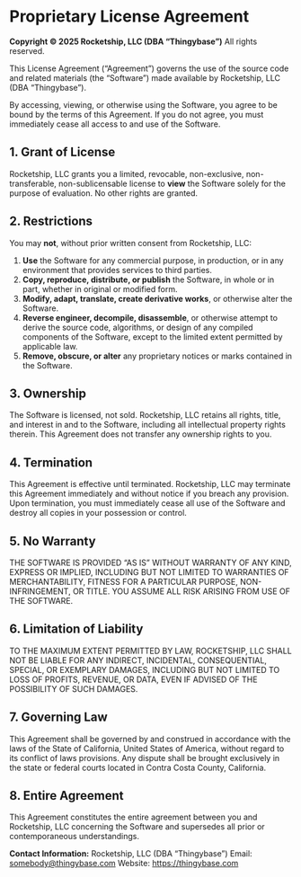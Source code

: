 # Proprietary License Agreement

**Copyright © 2025 Rocketship, LLC (DBA “Thingybase”)** All rights reserved.

This License Agreement (“Agreement”) governs the use of the source code and related materials (the “Software”) made available by Rocketship, LLC (DBA “Thingybase”).

By accessing, viewing, or otherwise using the Software, you agree to be bound by the terms of this Agreement. If you do not agree, you must immediately cease all access to and use of the Software.

## 1. Grant of License

Rocketship, LLC grants you a limited, revocable, non-exclusive, non-transferable, non-sublicensable license to **view** the Software solely for the purpose of evaluation. No other rights are granted.

## 2. Restrictions

You may **not**, without prior written consent from Rocketship, LLC:

1. **Use** the Software for any commercial purpose, in production, or in any environment that provides services to third parties.
2. **Copy, reproduce, distribute, or publish** the Software, in whole or in part, whether in original or modified form.
3. **Modify, adapt, translate, create derivative works**, or otherwise alter the Software.
4. **Reverse engineer, decompile, disassemble**, or otherwise attempt to derive the source code, algorithms, or design of any compiled components of the Software, except to the limited extent permitted by applicable law.
5. **Remove, obscure, or alter** any proprietary notices or marks contained in the Software.

## 3. Ownership

The Software is licensed, not sold. Rocketship, LLC retains all rights, title, and interest in and to the Software, including all intellectual property rights therein. This Agreement does not transfer any ownership rights to you.

## 4. Termination

This Agreement is effective until terminated. Rocketship, LLC may terminate this Agreement immediately and without notice if you breach any provision. Upon termination, you must immediately cease all use of the Software and destroy all copies in your possession or control.

## 5. No Warranty

THE SOFTWARE IS PROVIDED “AS IS” WITHOUT WARRANTY OF ANY KIND, EXPRESS OR IMPLIED, INCLUDING BUT NOT LIMITED TO WARRANTIES OF MERCHANTABILITY, FITNESS FOR A PARTICULAR PURPOSE, NON-INFRINGEMENT, OR TITLE. YOU ASSUME ALL RISK ARISING FROM USE OF THE SOFTWARE.

## 6. Limitation of Liability

TO THE MAXIMUM EXTENT PERMITTED BY LAW, ROCKETSHIP, LLC SHALL NOT BE LIABLE FOR ANY INDIRECT, INCIDENTAL, CONSEQUENTIAL, SPECIAL, OR EXEMPLARY DAMAGES, INCLUDING BUT NOT LIMITED TO LOSS OF PROFITS, REVENUE, OR DATA, EVEN IF ADVISED OF THE POSSIBILITY OF SUCH DAMAGES.

## 7. Governing Law

This Agreement shall be governed by and construed in accordance with the laws of the State of California, United States of America, without regard to its conflict of laws provisions. Any dispute shall be brought exclusively in the state or federal courts located in Contra Costa County, California.

## 8. Entire Agreement

This Agreement constitutes the entire agreement between you and Rocketship, LLC concerning the Software and supersedes all prior or contemporaneous understandings.

**Contact Information:**
Rocketship, LLC (DBA “Thingybase”)
Email: somebody@thingybase.com
Website: https://thingybase.com

